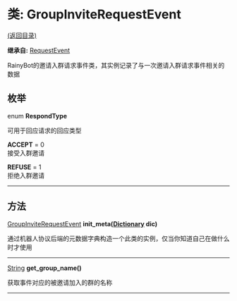 # 类: GroupInviteRequestEvent  
[(返回目录)](README.md)  
  
**继承自:** [RequestEvent](RequestEvent.md)  
  
RainyBot的邀请入群请求事件类，其实例记录了与一次邀请入群请求事件相关的数据  
  
## 枚举  
  
enum **RespondType**  
  
可用于回应请求的回应类型  
  
**ACCEPT** = 0  
接受入群邀请  
  
**REFUSE** = 1  
拒绝入群邀请  
  
---  
  
## 方法 
  
[GroupInviteRequestEvent](GroupInviteRequestEvent.md) **init_meta([Dictionary](https://docs.godotengine.org/en/latest/classes/class_dictionary.html) dic)**  
  
通过机器人协议后端的元数据字典构造一个此类的实例，仅当你知道自己在做什么时才使用  
  
---  
  
[String](https://docs.godotengine.org/en/latest/classes/class_string.html) **get_group_name()**  
  
获取事件对应的被邀请加入的群的名称  
  
---  
  

